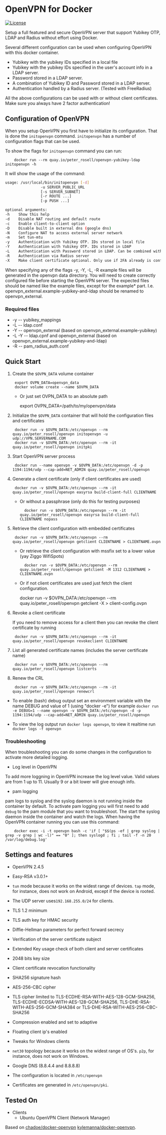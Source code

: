# OpenVPN for Docker

[![License](https://img.shields.io/badge/license-MIT-blue.svg)](https://raw.githubusercontent.com/peterrosell/openvpn-yubikey-ldap/master/LICENSE)

Setup a full featured and secure OpenVPN server that support Yubikey OTP, LDAP and Radius without effort using Docker.

Several different configuration can be used when configuring OpenVPN with
this docker container.

* Yubikey with the yubikey IDs specified in a local file
* Yubikey with the yubikey IDs specified in the user's account info in a LDAP server.
* Password stored in a LDAP server.
* A combination of Yubikey ID and Password stored in a LDAP server.
* Authentication handled by a Radius server. (Tested with FreeRadius)

All the above configurations can be used with or without client certificates. Make sure you always have 2 factor authentication!

## Configuration of OpenVPN

When you setup OpenVPN you first have to initialize its configuration. That
is done the `initopenvpn` command. `initopenvpn` has a number of configuration flags that can be used.

To show the flags for `initopenvpn` command you can run:

        docker run --rm quay.io/peter_rosell/openvpn-yubikey-ldap initopenvpn -h

It will show the usage of the command:

```bash
usage: /usr/local/bin/initopenvpn [-d]
                -u SERVER_PUBLIC_URL
                [-s SERVER_SUBNET]
                [-r ROUTE ...]
                [-p PUSH ...]

optional arguments:
-h    Show this help
-d    Disable NAT routing and default route
-c    Enable client-to-client option
-D    Disable built in external dns (google dns)
-N    Configure NAT to access external server network
-m    Set tun-mtu
-y    Authentication with Yubikey OTP. IDs stored in local file
-Y    Authentication with Yubikey OTP. IDs stored in LDAP
-L    Authentication with Password stored in LDAP. Can be combined with Yubikey with LDAP backend
-R    Authentication via Radius server
-X    Make client certificate optional. Only use if 2FA already is configure, such as Yubikey and password
```

When specifying any of the flags -y, -Y, -L, -R example files will be generated in the openvpn data directory. You will need to create correctly
configured file before starting the OpenVPN server. The expected files
should be named like the example files, except for the example* part.
I.e. openvpn_external.example-yubikey-and-ldap should be renamed to
openvpn_external.

### Required files

* -y    -- yubikey_mappings
* -L    -- ldap.conf
* -Y    -- openvpn_external (based on openvpn_external.example-yubikey)
* -L -Y -- ldap.cpnf and openvpn_external (based on openvpn_external.example-yubikey-and-ldap)
* -R    -- pam_radius_auth.conf

## Quick Start

1. Create the `$OVPN_DATA` volume container

        export OVPN_DATA=openvpn_data
        docker volume create --name $OVPN_DATA

    - Or just set OVPN_DATA to an absolute path

        export OVPN_DATA=/path/to/my/openvpn/data

2. Initialize the `$OVPN_DATA` container that will hold the configuration files and certificates

        docker run -v $OVPN_DATA:/etc/openvpn --rm quay.io/peter_rosell/openvpn initopenvpn -u udp://VPN.SERVERNAME.COM
        docker run -v $OVPN_DATA:/etc/openvpn --rm -it quay.io/peter_rosell/openvpn initpki

3. Start OpenVPN server process

        docker run --name openvpn -v $OVPN_DATA:/etc/openvpn -d -p 1194:1194/udp --cap-add=NET_ADMIN quay.io/peter_rosell/openvpn

4. Generate a client certificate (only if client certificates are used)

        docker run -v $OVPN_DATA:/etc/openvpn --rm -it quay.io/peter_rosell/openvpn easyrsa build-client-full CLIENTNAME

    - Or without a passphrase (only do this for testing purposes)

            docker run -v $OVPN_DATA:/etc/openvpn --rm -it quay.io/peter_rosell/openvpn easyrsa build-client-full CLIENTNAME nopass

5. Retrieve the client configuration with embedded certificates

        docker run -v $OVPN_DATA:/etc/openvpn --rm quay.io/peter_rosell/openvpn getclient CLIENTNAME > CLIENTNAME.ovpn

    - Or retrieve the client configuration with mssfix set to a lower value (yay Ziggo WifiSpots)

            docker run -v $OVPN_DATA:/etc/openvpn --rm quay.io/peter_rosell/openvpn getclient -M 1312 CLIENTNAME > CLIENTNAME.ovpn

    - Or if not client certificates are used just fetch the client configuration.

        docker run -v $OVPN_DATA:/etc/openvpn --rm quay.io/peter_rosell/openvpn getclient -X > client-config.ovpn

6. Revoke a client certificate
		
    If you need to remove access for a client then you can revoke the client certificate by running

        docker run -v $OVPN_DATA:/etc/openvpn --rm -it quay.io/peter_rosell/openvpn revokeclient CLIENTNAME

7. List all generated certificate names (includes the server certificate name)

        docker run -v $OVPN_DATA:/etc/openvpn --rm quay.io/peter_rosell/openvpn listcerts

8. Renew the CRL

        docker run -v $OVPN_DATA:/etc/openvpn --rm -it quay.io/peter_rosell/openvpn renewcrl

* To enable (bash) debug output set an environment variable with the name DEBUG and value of 1 (using "docker -e")
        for example `docker run -e DEBUG=1 --name openvpn -v $OVPN_DATA:/etc/openvpn -d -p 1194:1194/udp --cap-add=NET_ADMIN quay.io/peter_rosell/openvpn`

* To view the log output run `docker logs openvpn`, to view it realtime run `docker logs -f openvpn`
### Troubleshooting

When troubleshooting you can do some changes in the configuration to
activate more detailed logging.

* Log level in OpenVPN

To add more loggning in OpenVPN increase the log level value.
Valid values are from 1 up to 11. Usually 9 or a bit lower will give enough info.

* pam logging

pam logs to syslog and the syslog daemon is not running inside the container
by default. To activate pam logging you will first need to add `debug` to
the pam module that you want to troubleshoot. The start the syslog daemon 
inside the container and watch the logs. When having the OpenVPN container running you can use this command:

        docker exec -i -t openvpn bash -c 'if [ "$$(ps -ef | grep syslog | grep -v grep | wc -l)" == "0" ]; then syslogd ; fi ; tail -f -n 20 /var/log/debug.log'


## Settings and features
* OpenVPN 2.4.5
* Easy-RSA v3.0.1+
* `tun` mode because it works on the widest range of devices. `tap` mode, for instance, does not work on Android, except if the device is rooted.
* The UDP server uses`192.168.255.0/24` for clients.
* TLS 1.2 minimum
* TLS auth key for HMAC security
* Diffie-Hellman parameters for perfect forward secrecy
* Verification of the server certificate subject
* Extended Key usage check of both client and server certificates
* 2048 bits key size
* Client certificate revocation functionality
* SHA256 signature hash
* AES-256-CBC cipher
* TLS cipher limited to TLS-ECDHE-RSA-WITH-AES-128-GCM-SHA256, TLS-ECDHE-ECDSA-WITH-AES-128-GCM-SHA256, TLS-DHE-RSA-WITH-AES-256-GCM-SHA384 or TLS-DHE-RSA-WITH-AES-256-CBC-SHA256
* Compression enabled and set to adaptive
* Floating client ip's enabled
* Tweaks for Windows clients
* `net30` topology because it works on the widest range of OS's. `p2p`, for instance, does not work on Windows.
* Google DNS (8.8.4.4 and 8.8.8.8)

* The configuration is located in `/etc/openvpn`
* Certificates are generated in `/etc/openvpn/pki`.

## Tested On

* Clients
  * Ubuntu OpenVPN Client (Network Manager)

Based on [chadoe/docker-openvpn](https://github.com/chadoe/docker-openvpn) [kylemanna/docker-openvpn](https://github.com/kylemanna/docker-openvpn).
